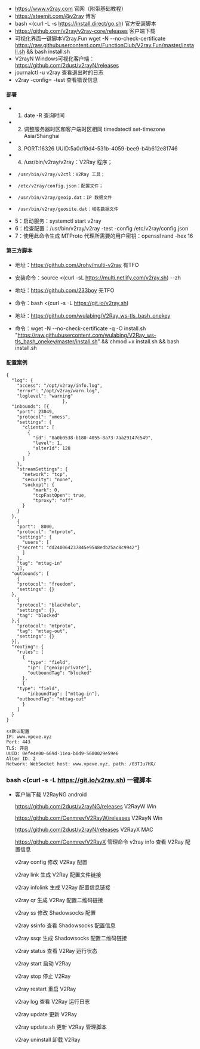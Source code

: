 ####    
-   https://www.v2ray.com     官网（附带基础教程）
-   https://steemit.com/@v2ray      博客
-   bash <(curl -L -s https://install.direct/go.sh)    官方安装脚本
-   https://github.com/v2ray/v2ray-core/releases      客户端下载
-   可视化界面一键脚本V2ray.Fun  wget -N --no-check-certificate https://raw.githubusercontent.com/FunctionClub/V2ray.Fun/master/install.sh && bash install.sh  
-   V2rayN Windows可视化客户端：https://github.com/2dust/v2rayN/releases
-   journalctl -u v2ray    查看退出时的日志
-   v2ray -config=<config-file> -test  查看错误信息
####    部署
-   1. date -R 查询时间
-   2. 调整服务器时区和客户端时区相同   timedatectl set-timezone Asia/Shanghai
-   3.  PORT:16326
        UUID:5a0d19d4-531b-4059-bee9-b4b612e81746
-   4. /usr/bin/v2ray/v2ray：V2Ray 程序；
-      /usr/bin/v2ray/v2ctl：V2Ray 工具；
-      /etc/v2ray/config.json：配置文件；
-      /usr/bin/v2ray/geoip.dat：IP 数据文件
-      /usr/bin/v2ray/geosite.dat：域名数据文件
-   5：启动服务：systemctl start v2ray
-   6：检查配置：/usr/bin/v2ray/v2ray -test -config /etc/v2ray/config.json
-   7：使用此命令生成 MTProto 代理所需要的用户密钥：openssl rand -hex 16



####    第三方脚本
-   地址：https://github.com/Jrohy/multi-v2ray   有TFO
-   安装命令：source <(curl -sL https://multi.netlify.com/v2ray.sh) --zh

-   地址：https://github.com/233boy   无TFO
-   命令：bash <(curl -s -L https://git.io/v2ray.sh)

-   地址：https://github.com/wulabing/V2Ray_ws-tls_bash_onekey 
-   命令：wget -N --no-check-certificate -q -O install.sh "https://raw.githubusercontent.com/wulabing/V2Ray_ws-tls_bash_onekey/master/install.sh" && chmod +x install.sh && bash install.sh


####    配置案例
~~~~text
{
  "log": {
    "access": "/opt/v2ray/info.log",
    "error": "/opt/v2ray/warn.log",
    "loglevel": "warning"
				     },
  "inbounds": [{
    "port": 23049,
    "protocol": "vmess",
    "settings": {
      "clients": [
        {
          "id": "8a0b0538-b180-4055-8a73-7aa29147c549",
          "level": 1,
          "alterId": 128
        }
      ]
    },
    "streamSettings": {
      "network": "tcp",
      "security": "none",
      "sockopt": {
	      "mark": 0,
          "tcpFastOpen": true,
	      "tproxy": "off"
      }
    }
  },
    {
    "port":  8000,
    "protocol": "mtproto",
    "settings": {
      "users": [
	{"secret": "dd240064237845e9548edb25ac8c9942"}
      ]	
    },
    "tag": "mttag-in"
    }],
  "outbounds": [
    {
    "protocol": "freedom",
    "settings": {}
  },
    {
    "protocol": "blackhole",
    "settings": {},
    "tag": "blocked"
  },{
    "protocol": "mtproto",
    "tag": "mttag-out",
    "settings": {}
  }],
  "routing": {
    "rules": [
      {
        "type": "field",
        "ip": ["geoip:private"],
        "outboundTag": "blocked"
      },
      {
	"type": "field",
        "inboundTag": ["mttag-in"],
	"outboundTag": "mttag-out"
      }
    ]
  }
}

ss默认配置
IP: www.vpeve.xyz
Port: 443
TLS: 开启
UUID: 0efe4e00-669d-11ea-b0d9-5600029e59e6
Alter ID: 2
Network: WebSocket host: www.vpeve.xyz, path: /03TIu7HX/
~~~~


###     bash <(curl -s -L https://git.io/v2ray.sh)        一键脚本
-   客户端下载
    V2RayNG android
    
    https://github.com/2dust/v2rayNG/releases
    V2RayW Win
    
    https://github.com/Cenmrev/V2RayW/releases
    V2RayN Win
    
    https://github.com/2dust/v2rayN/releases
    V2RayX MAC
    
    https://github.com/Cenmrev/V2RayX
    管理命令
    v2ray info 查看 V2Ray 配置信息
    
    v2ray config 修改 V2Ray 配置
    
    v2ray link 生成 V2Ray 配置文件链接
    
    v2ray infolink 生成 V2Ray 配置信息链接
    
    v2ray qr 生成 V2Ray 配置二维码链接
    
    v2ray ss 修改 Shadowsocks 配置
    
    v2ray ssinfo 查看 Shadowsocks 配置信息
    
    v2ray ssqr 生成 Shadowsocks 配置二维码链接
    
    v2ray status 查看 V2Ray 运行状态
    
    v2ray start 启动 V2Ray
    
    v2ray stop 停止 V2Ray
    
    v2ray restart 重启 V2Ray
    
    v2ray log 查看 V2Ray 运行日志
    
    v2ray update 更新 V2Ray
    
    v2ray update.sh 更新 V2Ray 管理脚本
    
    v2ray uninstall 卸载 V2Ray

